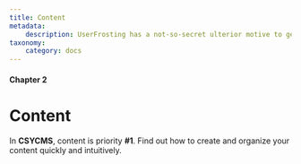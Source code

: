 ```yaml
---
title: Content
metadata:
    description: UserFrosting has a not-so-secret ulterior motive to get you to become a better developer. 
taxonomy:
    category: docs
---
```


#### Chapter 2


# Content

In **CSYCMS**, content is priority **#1**.  Find out how to create and organize your content quickly and intuitively.